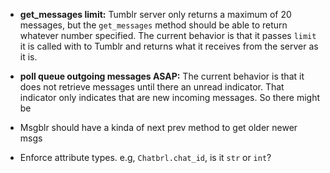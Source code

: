  - **get_messages limit:**
Tumblr server only returns a maximum of 20 messages, but the `get_messages`
method should be able to return whatever number specified. The current 
behavior is that it passes `limit` it is called with to Tumblr and returns
what it receives from the server as it is.

 - **poll queue outgoing messages ASAP:**
 The current behavior is that it does not retrieve messages until there an
unread indicator. That indicator only indicates that are new incoming messages.
So there might be 

- Msgblr should have a kinda of next prev method to get older newer msgs

- Enforce attribute types. e.g, `Chatbrl.chat_id`, is it `str` or `int`?
